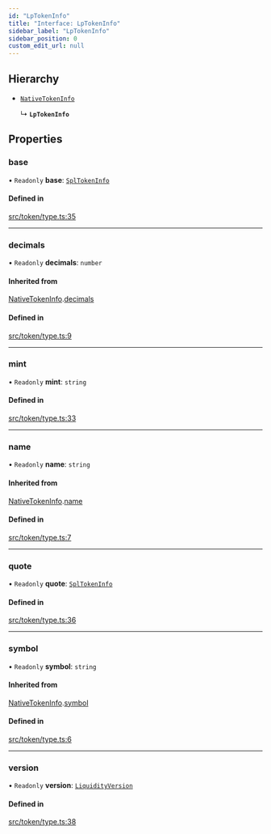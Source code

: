 ```yaml
---
id: "LpTokenInfo"
title: "Interface: LpTokenInfo"
sidebar_label: "LpTokenInfo"
sidebar_position: 0
custom_edit_url: null
---
```


## Hierarchy

- [`NativeTokenInfo`](NativeTokenInfo.md)

  ↳ **`LpTokenInfo`**

## Properties

### base

• `Readonly` **base**: [`SplTokenInfo`](SplTokenInfo.md)

#### Defined in

[src/token/type.ts:35](https://github.com/alpha-defi/raydium-sdk/blob/108ded9/src/token/type.ts#L35)

___

### decimals

• `Readonly` **decimals**: `number`

#### Inherited from

[NativeTokenInfo](NativeTokenInfo.md).[decimals](NativeTokenInfo.md#decimals)

#### Defined in

[src/token/type.ts:9](https://github.com/alpha-defi/raydium-sdk/blob/108ded9/src/token/type.ts#L9)

___

### mint

• `Readonly` **mint**: `string`

#### Defined in

[src/token/type.ts:33](https://github.com/alpha-defi/raydium-sdk/blob/108ded9/src/token/type.ts#L33)

___

### name

• `Readonly` **name**: `string`

#### Inherited from

[NativeTokenInfo](NativeTokenInfo.md).[name](NativeTokenInfo.md#name)

#### Defined in

[src/token/type.ts:7](https://github.com/alpha-defi/raydium-sdk/blob/108ded9/src/token/type.ts#L7)

___

### quote

• `Readonly` **quote**: [`SplTokenInfo`](SplTokenInfo.md)

#### Defined in

[src/token/type.ts:36](https://github.com/alpha-defi/raydium-sdk/blob/108ded9/src/token/type.ts#L36)

___

### symbol

• `Readonly` **symbol**: `string`

#### Inherited from

[NativeTokenInfo](NativeTokenInfo.md).[symbol](NativeTokenInfo.md#symbol)

#### Defined in

[src/token/type.ts:6](https://github.com/alpha-defi/raydium-sdk/blob/108ded9/src/token/type.ts#L6)

___

### version

• `Readonly` **version**: [`LiquidityVersion`](../modules.md#liquidityversion)

#### Defined in

[src/token/type.ts:38](https://github.com/alpha-defi/raydium-sdk/blob/108ded9/src/token/type.ts#L38)
